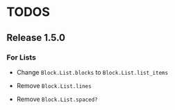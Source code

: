 # TODOS

## Release 1.5.0

### For Lists

- Change `Block.List.blocks` to `Block.List.list_items`

- Remove `Block.List.lines`

- Remove `Block.List.spaced?`
<!-- SPDX-License-Identifier: Apache-2.0-->
